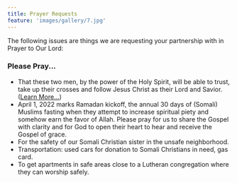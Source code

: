 ```yaml
---
title: Prayer Requests
feature: 'images/gallery/7.jpg'
---
```


The following issues are things we are requesting your partnership with in Prayer to Our Lord:

### Please Pray...

*	That these two men, by the power of the Holy Spirit, will be able to trust, take up their crosses and follow Jesus Christ as their Lord and Savior. ([Learn More...](/newsletters/april-2022))
*	April 1, 2022 marks Ramadan kickoff, the annual 30 days of (Somali) Muslims fasting when they attempt to increase spiritual piety and somehow earn the favor of Allah. Please pray for us to share the Gospel with clarity and for God to open their heart to hear and receive the Gospel of grace.  
*	For the safety of our Somali Christian sister in the unsafe neighborhood. 
*	Transportation: used cars for donation to Somali Christians in need, gas card. 
*	To get apartments in safe areas close to a Lutheran congregation where they can worship safely. 